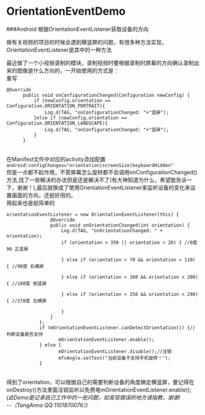 # OrientationEventDemo
###Android 根据OrientationEventListener获取设备的方向

做有关视频的项目的时候会遇到横竖屏的问题，有很多种方法实现，OrientationEventListener是其中的一种方法

最近做了一个小视频录制的模块，录制视频时要根据录制时屏幕的方向确认录制出来的图像是什么方向的，一开始使用的方式是：<br/>重写

    @Override
          public void onConfigurationChanged(Configuration newConfig) {
              if (newConfig.orientation == Configuration.ORIENTATION_PORTRAIT){
                  Log.d(TAG, "onConfigurationChanged: "+"竖屏"); 
              }else if (newConfig.orientation == Configuration.ORIENTATION_LANDSCAPE){
                  Log.d(TAG, "onConfigurationChanged: "+"竖屏");
              }
          }
<br/>在Manifest文件中对应的activity添加配置
<br/>   `android:configChanges="orientation|screenSize|keyboardHidden"`
<br/>但是一点都不起作用，不管屏幕怎么旋转都不会调用onConfigurationChanged()方法,找了一些解决的办法但是还是解决不了(有大神知道为什么，希望能告诉一下，谢谢！),最后就换成了使用OrientationEventListener来监听设备的变化来设置画面的方向，还挺好用的。
<br/>用起来也是挺简单的

    orientationEventListener = new OrientationEventListener(this) {
                    @Override
                    public void onOrientationChanged(int orientation) {
                        Log.d(TAG, "onOrientationChanged: " + orientation);
                        if (orientation > 350 || orientation < 20) { //0度  90 正竖屏

                        } else if (orientation > 70 && orientation < 110) { //90度 右横屏

                        } else if (orientation > 160 && orientation < 200) { //180度 倒竖屏

                        } else if (orientation > 250 && orientation < 290) { //270度 左横屏

                        } 
                    }
                };
                if (mOrientationEventListener.canDetectOrientation()) {//判断设备是否支持
                       mOrientationEventListener.enable();
                } else {
                       mOrientationEventListener.disable();//注销
                       mTvAngle.setText("当前设备不支持手机旋转！");
                }
<br/>得到了orientation，可以根据自己的需要判断设备的角度确定横竖屏，要记得在onDestroy()方法里面注销监听以免费电mOrientationEventListener.enable();
<br/>_(此Demo是记录自己工作中的一些问题，如发现错误的地方请指教，谢谢!
<br/>                                                                                   --（TangAnna   QQ:1101870076）)_
    


